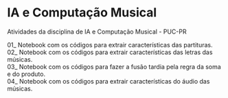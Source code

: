 # IA e Computação Musical
Atividades da disciplina de IA e Computação Musical - PUC-PR    


01_ Notebook com os códigos para extrair características das partituras.    
02_ Notebook com os códigos para extrair características das letras das músicas.    
03_ Notebook com os códigos para fazer a fusão tardia pela regra da soma e do produto.    
04_ Notebook com os códigos para extrair características do áudio das músicas.    
